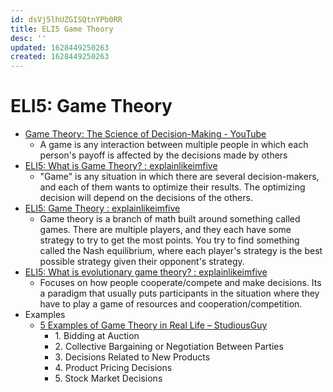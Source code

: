 ```yaml
---
id: dsVj5lhUZGISQtnYPb0RR
title: ELI5 Game Theory
desc: ''
updated: 1628449250263
created: 1628449250263
---
```

# ELI5: Game Theory
*   [Game Theory: The Science of Decision-Making - YouTube](https://www.youtube.com/watch?v=MHS-htjGgSY)
    *   A game is any interaction between multiple people in which each person's payoff is affected by the decisions made by others
*   [ELI5: What is Game Theory? : explainlikeimfive](https://old.reddit.com/r/explainlikeimfive/comments/1qnocp/eli5_what_is_game_theory/)
    *   "Game" is any situation in which there are several decision-makers, and each of them wants to optimize their results. The optimizing decision will depend on the decisions of the others.
*   [ELI5: Game Theory : explainlikeimfive](https://old.reddit.com/r/explainlikeimfive/comments/3y8u0f/eli5_game_theory/)
    *   Game theory is a branch of math built around something called games. There are multiple players, and they each have some strategy to try to get the most points. You try to find something called the Nash equilibrium, where each player's strategy is the best possible strategy given their opponent's strategy.
*   [ELI5: What is evolutionary game theory? : explainlikeimfive](https://old.reddit.com/r/explainlikeimfive/comments/7r9szk/eli5_what_is_evolutionary_game_theory/)
    *   Focuses on how people cooperate/compete and make decisions. Its a paradigm that usually puts participants in the situation where they have to play a game of resources and cooperation/competition.
*   Examples
    *   [5 Examples of Game Theory in Real Life – StudiousGuy](https://studiousguy.com/game-theory-examples/)
        *   1\. Bidding at Auction
        *   2\. Collective Bargaining or Negotiation Between Parties
        *   3\. Decisions Related to New Products
        *   4\. Product Pricing Decisions
        *   5\. Stock Market Decisions
